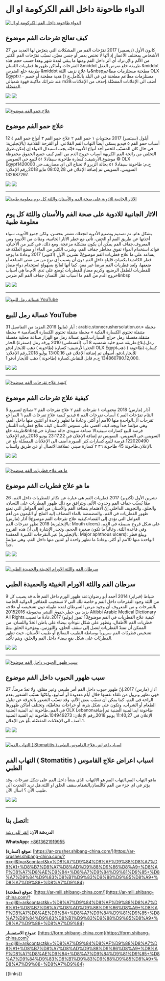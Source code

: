 # الدواء طاحونة داخل الفم الكركومة او ال

<a href="https://swt.shibang-china.com/?n=gjl&l=ar&img&k=%D8%A7%D9%84%D8%AF%D9%88%D8%A7%D8%A1+%D8%B7%D8%A7%D8%AD%D9%88%D9%86%D8%A9+%D8%AF%D8%A7%D8%AE%D9%84+%D8%A7%D9%84%D9%81%D9%85+%D8%A7%D9%84%D9%83%D8%B1%D9%83%D9%88%D9%85%D8%A9+%D8%A7%D9%88+%D8%A7%D9%84" target="_blank">![الدواء طاحونة داخل الفم الكركومة او ال](http://static.shibang-china.com/all-800x300/517.jpg)</a>

## كيف تعالج تقرحات الفم موضوع
27 كانون الأول (ديسمبر) 2017 تقرّحات الفم من المشكلات التي يتعرّض لها العديد من الأشخاص بمختلف الأعمار إذ أنّها لا تختص بعمر أو جنس معيّن، تسبّب تقرّحات الفم الكثير من الألم والإز.ترك أي أثر داخل الفم ومنها ما يبقى لمدة شهر وهذا حسب حجم هذه التقرحات وأماكن ظهورها.فطريات اللسان &middot طريقة خلع ضرس العقل &middot طريقة خلع الضرس &middot ما علاج نزيف اللثة&nbspمطحنة مستلزمات مطاعم OLX Egyptمستلزمات مطاعم مطحنة في في البلد بالكامل.چ (( هدية مطحنة أو خصم ١٠٪ عند شرائك ماكينة قهوة شمبالي m39.أضف الى الإعلانات المفضّلة.إحذف من الإعلانات المفضّلة.


<a href="https://whatsapp.shibangsoft.com/WhatsApp.php" target="_blank" title="WhatsApp">![](http://static.shibang-china.com/icon/whatsapp.png)</a> <a href="https://swt.shibang-china.com/?n=gjl&l=ar&icon&k=%D8%A7%D9%84%D8%AF%D9%88%D8%A7%D8%A1+%D8%B7%D8%A7%D8%AD%D9%88%D9%86%D8%A9+%D8%AF%D8%A7%D8%AE%D9%84+%D8%A7%D9%84%D9%81%D9%85+%D8%A7%D9%84%D9%83%D8%B1%D9%83%D9%88%D9%85%D8%A9+%D8%A7%D9%88+%D8%A7%D9%84" target="_blank">![](http://static.shibang-china.com/icon/chat-ar.png)</a>

---

<a href="https://swt.shibang-china.com/?n=gjl&l=ar&img&k=%D8%A7%D9%84%D8%AF%D9%88%D8%A7%D8%A1+%D8%B7%D8%A7%D8%AD%D9%88%D9%86%D8%A9+%D8%AF%D8%A7%D8%AE%D9%84+%D8%A7%D9%84%D9%81%D9%85+%D8%A7%D9%84%D9%83%D8%B1%D9%83%D9%88%D9%85%D8%A9+%D8%A7%D9%88+%D8%A7%D9%84" target="_blank">![علاج حمو الفم موضوع](http://static.shibang-china.com/all-800x300/1035.jpg)</a>

## علاج حمو الفم موضوع
12 أيلول (سبتمبر) 2017 محتويات ١ حمو الفم ٢ علاج حمو الفم ٣ أنواع حمو الفم ٤ أسباب حمو الفم ٥ فيديو يسمّى أيضاً التهاب الفم القلاعي، أو القرحة القلاعية (بالإنجليزية: في حال كان المسبّب للحمو أحد أنواع الأدوية فإنّه يجب استبدال الدواء إن إمكن.طرق التخلص من رائحة الفم الكريهة أسباب خروج الدم من الفم كيف جميع الحقوق محفوظة © موضوع.الأرشيف: كسارة طاحونة سيفادلا ٥١ للبيع حي السويس OLX Egypt1420000 ج.م: طاحونة سيفادلا ٥١ بحالة الزيرو لا تحتاج الى اى مصاريف.حي السويس، السويس تم إضافة الإعلان في 08:02,28 مايو 2018,رقم الإعلان: 132687297.


<a href="https://whatsapp.shibangsoft.com/WhatsApp.php" target="_blank" title="WhatsApp">![](http://static.shibang-china.com/icon/whatsapp.png)</a> <a href="https://swt.shibang-china.com/?n=gjl&l=ar&icon&k=%D8%A7%D9%84%D8%AF%D9%88%D8%A7%D8%A1+%D8%B7%D8%A7%D8%AD%D9%88%D9%86%D8%A9+%D8%AF%D8%A7%D8%AE%D9%84+%D8%A7%D9%84%D9%81%D9%85+%D8%A7%D9%84%D9%83%D8%B1%D9%83%D9%88%D9%85%D8%A9+%D8%A7%D9%88+%D8%A7%D9%84" target="_blank">![](http://static.shibang-china.com/icon/chat-ar.png)</a>

---

<a href="https://swt.shibang-china.com/?n=gjl&l=ar&img&k=%D8%A7%D9%84%D8%AF%D9%88%D8%A7%D8%A1+%D8%B7%D8%A7%D8%AD%D9%88%D9%86%D8%A9+%D8%AF%D8%A7%D8%AE%D9%84+%D8%A7%D9%84%D9%81%D9%85+%D8%A7%D9%84%D9%83%D8%B1%D9%83%D9%88%D9%85%D8%A9+%D8%A7%D9%88+%D8%A7%D9%84" target="_blank">![الاثار الجانبية للادوية على صحة الفم والأسنان واللثة كل يوم معلومة طبية](http://static.shibang-china.com/all-800x300/727.jpg)</a>

## الاثار الجانبية للادوية على صحة الفم والأسنان واللثة كل يوم معلومة طبية
بشكل عام، تم تصميم وتصنيع الأدوية لتجعلك تشعر بتحسن، ولكن جميع الأدوية، سواء أخذتها عن طريق الفم أو الحقن، تأتي مع خطر الآثار الجانبية، ومئات من الأدوية ومن المعروف.جفاف الفم يمكن أن يكون مشكلة مزعجة، ومع ذلك، في كثير من الأحيان، فوائد استخدام الدواء تفوق مخاطر جفاف الفم، وشرب الكثير من الماء أو مضغ العلكة قد يساعد على.ما علاج فطريات الفم موضوع2 تشرين الأول (أكتوبر) 2017 وعادةً ما يوجد فطر الكانديدا بكمياتٍ قليلةٍ داخل الفم دون أن يسبب أي نوعٍ من من نقص المناعة أو ضعفها، وتُعد فطريات الفم مرضاً غير معدٍ، كما أنها تُعالَج بسهولةٍ استخدام دواء مضادٍ للفطريات للطفل الرضيع، وكريمٍ مضادٍ للفطريات يُوضع على ثدي الأم.ما هي أسباب خروج الدم من الفم ما أسباب ثقل اللسان جفاف الفم ألم ضرس&nbsp


<a href="https://whatsapp.shibangsoft.com/WhatsApp.php" target="_blank" title="WhatsApp">![](http://static.shibang-china.com/icon/whatsapp.png)</a> <a href="https://swt.shibang-china.com/?n=gjl&l=ar&icon&k=%D8%A7%D9%84%D8%AF%D9%88%D8%A7%D8%A1+%D8%B7%D8%A7%D8%AD%D9%88%D9%86%D8%A9+%D8%AF%D8%A7%D8%AE%D9%84+%D8%A7%D9%84%D9%81%D9%85+%D8%A7%D9%84%D9%83%D8%B1%D9%83%D9%88%D9%85%D8%A9+%D8%A7%D9%88+%D8%A7%D9%84" target="_blank">![](http://static.shibang-china.com/icon/chat-ar.png)</a>

---

<a href="https://swt.shibang-china.com/?n=gjl&l=ar&img&k=%D8%A7%D9%84%D8%AF%D9%88%D8%A7%D8%A1+%D8%B7%D8%A7%D8%AD%D9%88%D9%86%D8%A9+%D8%AF%D8%A7%D8%AE%D9%84+%D8%A7%D9%84%D9%81%D9%85+%D8%A7%D9%84%D9%83%D8%B1%D9%83%D9%88%D9%85%D8%A9+%D8%A7%D9%88+%D8%A7%D9%84" target="_blank">![غسالة رمل للبيع YouTube](http://static.shibang-china.com/all-800x300/785.jpg)</a>

## غسالة رمل للبيع YouTube
31 أيار (مايو) 2016.المزيد من التفاصيل : arabic.stonecrushersolution.or.» محطة متنقلة تحتوي الكسارة الفكية » محطة متنقلة تحتوي الكسارة التصادمية » محطة متنقلة.مغسلة رمل حراج السيارات.للبيع غسالة رمل مع الهزاز صناعة محلية مغسلة رمل.إبلاغ.طريقة صنع خلية شمسية 8 آب (أغسطس) 2010 ورقة رمل (صنفرة).الحذر الحذر.الأرشيف: كسارة (طاحونة ) ذهب للايجار ادفو OLX Egyptكسارة (طاحونة ) ذهب للايجار.ادفو، أسوان تم إضافة الإعلان في 13:00,16 يوليو 2018,رقم الإعلان: 134860780.12,000 ج.م قابل للنقاش.كسارة (طاحونة ) ذهب للايجار ادفو 1.


<a href="https://whatsapp.shibangsoft.com/WhatsApp.php" target="_blank" title="WhatsApp">![](http://static.shibang-china.com/icon/whatsapp.png)</a> <a href="https://swt.shibang-china.com/?n=gjl&l=ar&icon&k=%D8%A7%D9%84%D8%AF%D9%88%D8%A7%D8%A1+%D8%B7%D8%A7%D8%AD%D9%88%D9%86%D8%A9+%D8%AF%D8%A7%D8%AE%D9%84+%D8%A7%D9%84%D9%81%D9%85+%D8%A7%D9%84%D9%83%D8%B1%D9%83%D9%88%D9%85%D8%A9+%D8%A7%D9%88+%D8%A7%D9%84" target="_blank">![](http://static.shibang-china.com/icon/chat-ar.png)</a>

---

<a href="https://swt.shibang-china.com/?n=gjl&l=ar&img&k=%D8%A7%D9%84%D8%AF%D9%88%D8%A7%D8%A1+%D8%B7%D8%A7%D8%AD%D9%88%D9%86%D8%A9+%D8%AF%D8%A7%D8%AE%D9%84+%D8%A7%D9%84%D9%81%D9%85+%D8%A7%D9%84%D9%83%D8%B1%D9%83%D9%88%D9%85%D8%A9+%D8%A7%D9%88+%D8%A7%D9%84" target="_blank">![كيفية علاج تقرحات الفم موضوع](http://static.shibang-china.com/all-800x300/518.jpg)</a>

## كيفية علاج تقرحات الفم موضوع
5 آذار (مارس) 2018 محتويات ١ تقرحات الفم ٢ علاج تقرحات الفم ٣ نصائح لتسريع التئام تقرّحات الفم ٤ أسباب تقرحات الفم ٥ فيديو كيفية علاج تقرحات الفم ٦ المراجع تقرحات ال.الواحدة منها 10مم أو أكثر، وعادةً ما تظهر واحدة أو اثنتين منها داخل الفم، وهي مؤلمةٌ جداً ويجد.كيف أقضي على تسوس الاسنان كيف تعالج فطريات اللسان طريقة خلع&nbspفرصة للبيع كسارات سيفيدالا صناعة سويدي حالة ممتازة حي السويس.حي السويس، السويس تم إضافة الإعلان في 23:17,22 يونيو 2018,رقم الإعلان: 122020490.فرصة للبيع كسارات.كبَر الصورة.أضف الى الإعلانات المفضّلة بلّغ عن الإعلان.طاحونة 45 طاحونة ٣٦ ٢ كسارة صيني عملاقة.الاتصال او عن طريق واتساب.


<a href="https://whatsapp.shibangsoft.com/WhatsApp.php" target="_blank" title="WhatsApp">![](http://static.shibang-china.com/icon/whatsapp.png)</a> <a href="https://swt.shibang-china.com/?n=gjl&l=ar&icon&k=%D8%A7%D9%84%D8%AF%D9%88%D8%A7%D8%A1+%D8%B7%D8%A7%D8%AD%D9%88%D9%86%D8%A9+%D8%AF%D8%A7%D8%AE%D9%84+%D8%A7%D9%84%D9%81%D9%85+%D8%A7%D9%84%D9%83%D8%B1%D9%83%D9%88%D9%85%D8%A9+%D8%A7%D9%88+%D8%A7%D9%84" target="_blank">![](http://static.shibang-china.com/icon/chat-ar.png)</a>

---

<a href="https://swt.shibang-china.com/?n=gjl&l=ar&img&k=%D8%A7%D9%84%D8%AF%D9%88%D8%A7%D8%A1+%D8%B7%D8%A7%D8%AD%D9%88%D9%86%D8%A9+%D8%AF%D8%A7%D8%AE%D9%84+%D8%A7%D9%84%D9%81%D9%85+%D8%A7%D9%84%D9%83%D8%B1%D9%83%D9%88%D9%85%D8%A9+%D8%A7%D9%88+%D8%A7%D9%84" target="_blank">![ما هو علاج فطريات الفم موضوع](http://static.shibang-china.com/all-800x300/1305.jpg)</a>

## ما هو علاج فطريات الفم موضوع
26 تشرين الأول (أكتوبر) 2017.فطريات الفم هي عبارة عن تكاثر للفطريات داخل الفم، ممّا يُسبّب جفاف الفم وحدوث الألم، ويترافق مع ذلك ظهور الفطريات على اللسان، والحلق، والتجويف الداخلي.إنّ الاهتمام بنظافة الفم والأسنان من أهم العوامل التي تمنع ظهور الفطريات في الفم، والمضمضة بالماء المضاف إليه الملح أو الليمون من أهم العوامل التي تؤدي إلى القضاء.كيفية علاج تقرحات الفم موضوع5 آذار (مارس) 2018.تظهر تقرحات الفم (بالإنجليزية: Mouth ulcers) على شكل قروح بسيطة في الفم، وفي قاعدة اللثة، وغالباً ما تكون صغيرة الحجم، وتجدر الإشارة إلى أنّ هذه القروح غير.التقرحات الكبيرة المعقدة (بالإنجليزية: Major aphthous ulcers): ويبلغ قطر الواحدة منها 10مم أو أكثر، وعادةً ما تظهر واحدة أو اثنتين منها داخل الفم، وهي مؤلمةٌ جداً.


<a href="https://whatsapp.shibangsoft.com/WhatsApp.php" target="_blank" title="WhatsApp">![](http://static.shibang-china.com/icon/whatsapp.png)</a> <a href="https://swt.shibang-china.com/?n=gjl&l=ar&icon&k=%D8%A7%D9%84%D8%AF%D9%88%D8%A7%D8%A1+%D8%B7%D8%A7%D8%AD%D9%88%D9%86%D8%A9+%D8%AF%D8%A7%D8%AE%D9%84+%D8%A7%D9%84%D9%81%D9%85+%D8%A7%D9%84%D9%83%D8%B1%D9%83%D9%88%D9%85%D8%A9+%D8%A7%D9%88+%D8%A7%D9%84" target="_blank">![](http://static.shibang-china.com/icon/chat-ar.png)</a>

---

<a href="https://swt.shibang-china.com/?n=gjl&l=ar&img&k=%D8%A7%D9%84%D8%AF%D9%88%D8%A7%D8%A1+%D8%B7%D8%A7%D8%AD%D9%88%D9%86%D8%A9+%D8%AF%D8%A7%D8%AE%D9%84+%D8%A7%D9%84%D9%81%D9%85+%D8%A7%D9%84%D9%83%D8%B1%D9%83%D9%88%D9%85%D8%A9+%D8%A7%D9%88+%D8%A7%D9%84" target="_blank">![سرطان الفم واللثة الاورام الخبيثة والحميدة الطبي](http://static.shibang-china.com/all-800x300/1498.jpg)</a>

## سرطان الفم واللثة الاورام الخبيثة والحميدة الطبي
9 شباط (فبراير) 2014 أحمد أبو رضوان:عند ظهور الورم داخل الفم فأنه قد يصيب كل من اللثة وجود التقرحات داخل الفم و خاصة تلك التي لا تستجيب للعقاقير الدوائية الخاصة بالتقرحات و من المعروف أن وجود مرض السرطان لمده طويلة دون تشخيصه أو علاجه يزيد من خطر.حقوق النشر محفوظة 20152016 Altibbi Arabic Medical Dictionary All Rights.كيفية علاج الفطريات في الفم موضوع13 تموز (يوليو) 2017.عادةً ما تصيب فطريات الفم الأطفال، وتظهر على شكل نتوءاتٍ بيضاء على باطن الخدّ واللسان، من الممكن أن تمتدّ الفطريات لتصل إلى سقف الحلق، واللوزتين، ومؤخرة الحلق،.يتمّ تشخيص فطريّات الفم سريرياً بوساطة الطبيب المعالج أو طبيب الأسنان، حيث تظهر الفطريّات على شكل بقعٍ بيضاء داخل الفم والحلق، ويتم تأكيد.


<a href="https://whatsapp.shibangsoft.com/WhatsApp.php" target="_blank" title="WhatsApp">![](http://static.shibang-china.com/icon/whatsapp.png)</a> <a href="https://swt.shibang-china.com/?n=gjl&l=ar&icon&k=%D8%A7%D9%84%D8%AF%D9%88%D8%A7%D8%A1+%D8%B7%D8%A7%D8%AD%D9%88%D9%86%D8%A9+%D8%AF%D8%A7%D8%AE%D9%84+%D8%A7%D9%84%D9%81%D9%85+%D8%A7%D9%84%D9%83%D8%B1%D9%83%D9%88%D9%85%D8%A9+%D8%A7%D9%88+%D8%A7%D9%84" target="_blank">![](http://static.shibang-china.com/icon/chat-ar.png)</a>

---

<a href="https://swt.shibang-china.com/?n=gjl&l=ar&img&k=%D8%A7%D9%84%D8%AF%D9%88%D8%A7%D8%A1+%D8%B7%D8%A7%D8%AD%D9%88%D9%86%D8%A9+%D8%AF%D8%A7%D8%AE%D9%84+%D8%A7%D9%84%D9%81%D9%85+%D8%A7%D9%84%D9%83%D8%B1%D9%83%D9%88%D9%85%D8%A9+%D8%A7%D9%88+%D8%A7%D9%84" target="_blank">![سبب ظهور الحبوب داخل الفم موضوع](http://static.shibang-china.com/all-800x300/987.jpg)</a>

## سبب ظهور الحبوب داخل الفم موضوع
27 آذار (مارس) 2017.إنّ ظهور حبوب داخل الفم أمر طبيعي وغير مقلق، ولا تعدّ مرضاً، فهي تظهر وتزول من تلقاء نفسها خلال أيام معدودة أو أسابيع، ولكنّها تسبّب الشعور بعدم الراحة في الفم، كما يمكن أن تسبّب بعض الألم، وقد تسبّب الشعور بالحرقة عن تناول الطعام أو الشراب، وتكون على شكل بثرة، أو خراجات مخاطيّة، وتختلف أماكن ظهورها في الفم،.طاحونة ايد المنية الضنية OLX Lebanonطاحونة ايد.المنية الضنية تم إضافة الإعلان في 11:40,27 يونيو 2018,رقم الإعلان: 104949273.طاحونة ايد المنية الضنية 1.أضف الى الإعلانات المفضّلة بلّغ عن الإعلان.


<a href="https://whatsapp.shibangsoft.com/WhatsApp.php" target="_blank" title="WhatsApp">![](http://static.shibang-china.com/icon/whatsapp.png)</a> <a href="https://swt.shibang-china.com/?n=gjl&l=ar&icon&k=%D8%A7%D9%84%D8%AF%D9%88%D8%A7%D8%A1+%D8%B7%D8%A7%D8%AD%D9%88%D9%86%D8%A9+%D8%AF%D8%A7%D8%AE%D9%84+%D8%A7%D9%84%D9%81%D9%85+%D8%A7%D9%84%D9%83%D8%B1%D9%83%D9%88%D9%85%D8%A9+%D8%A7%D9%88+%D8%A7%D9%84" target="_blank">![](http://static.shibang-china.com/icon/chat-ar.png)</a>

---

<a href="https://swt.shibang-china.com/?n=gjl&l=ar&img&k=%D8%A7%D9%84%D8%AF%D9%88%D8%A7%D8%A1+%D8%B7%D8%A7%D8%AD%D9%88%D9%86%D8%A9+%D8%AF%D8%A7%D8%AE%D9%84+%D8%A7%D9%84%D9%81%D9%85+%D8%A7%D9%84%D9%83%D8%B1%D9%83%D9%88%D9%85%D8%A9+%D8%A7%D9%88+%D8%A7%D9%84" target="_blank">![التهاب الفم ( Stomatitis ) اسباب اعراض علاج القاموس الطبي](http://static.shibang-china.com/all-800x300/1012.jpg)</a>

## التهاب الفم ( Stomatitis ) اسباب اعراض علاج القاموس الطبي
ماهو التهاب الفم.التهاب الفم هو الالتهاب الذي ينشأ داخل الفم على شكل تقرحات، وقد يؤثر في اي جزء من الفم كاللسان,الشفاه,سقف الحلق او اللثة.هل تريد التحدث الى طبيب الآن ؟ اسأل الآن.

<a href="https://whatsapp.shibangsoft.com/WhatsApp.php" target="_blank" title="WhatsApp">![](http://static.shibang-china.com/icon/whatsapp.png)</a> <a href="https://swt.shibang-china.com/?n=gjl&l=ar&icon&k=%D8%A7%D9%84%D8%AF%D9%88%D8%A7%D8%A1+%D8%B7%D8%A7%D8%AD%D9%88%D9%86%D8%A9+%D8%AF%D8%A7%D8%AE%D9%84+%D8%A7%D9%84%D9%81%D9%85+%D8%A7%D9%84%D9%83%D8%B1%D9%83%D9%88%D9%85%D8%A9+%D8%A7%D9%88+%D8%A7%D9%84" target="_blank">![](http://static.shibang-china.com/icon/chat-ar.png)</a>

---
## اتصل بنا:

**الدردشة الآن:** [انقر للدردشة](https://swt.shibang-china.com?n=gjl&l=ar&contact&k=%D8%A7%D9%84%D8%AF%D9%88%D8%A7%D8%A1+%D8%B7%D8%A7%D8%AD%D9%88%D9%86%D8%A9+%D8%AF%D8%A7%D8%AE%D9%84+%D8%A7%D9%84%D9%81%D9%85+%D8%A7%D9%84%D9%83%D8%B1%D9%83%D9%88%D9%85%D8%A9+%D8%A7%D9%88+%D8%A7%D9%84)

**WhatsApp:**  [+8613621919955](https://whatsapp.shibangsoft.com/WhatsApp.php)

**موقع (كسارة):** [https://ar-crusher.shibang-china.com/](https://ar-crusher.shibang-china.com/?n=gjl&l=ar&contact&k=%D8%A7%D9%84%D8%AF%D9%88%D8%A7%D8%A1+%D8%B7%D8%A7%D8%AD%D9%88%D9%86%D8%A9+%D8%AF%D8%A7%D8%AE%D9%84+%D8%A7%D9%84%D9%81%D9%85+%D8%A7%D9%84%D9%83%D8%B1%D9%83%D9%88%D9%85%D8%A9+%D8%A7%D9%88+%D8%A7%D9%84)

**موقع (مطحنة):** [https://ar-mill.shibang-china.com/](https://ar-mill.shibang-china.com/?n=gjl&l=ar&contact&k=%D8%A7%D9%84%D8%AF%D9%88%D8%A7%D8%A1+%D8%B7%D8%A7%D8%AD%D9%88%D9%86%D8%A9+%D8%AF%D8%A7%D8%AE%D9%84+%D8%A7%D9%84%D9%81%D9%85+%D8%A7%D9%84%D9%83%D8%B1%D9%83%D9%88%D9%85%D8%A9+%D8%A7%D9%88+%D8%A7%D9%84)

**نموذج الاستفسار:** [https://form.shibang-china.com](https://form.shibang-china.com?n=gjl&l=ar&contact&k=%D8%A7%D9%84%D8%AF%D9%88%D8%A7%D8%A1+%D8%B7%D8%A7%D8%AD%D9%88%D9%86%D8%A9+%D8%AF%D8%A7%D8%AE%D9%84+%D8%A7%D9%84%D9%81%D9%85+%D8%A7%D9%84%D9%83%D8%B1%D9%83%D9%88%D9%85%D8%A9+%D8%A7%D9%88+%D8%A7%D9%84)

{{links}}